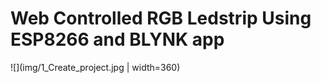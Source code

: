 # Web Controlled RGB Ledstrip Using ESP8266 and BLYNK app

![](img/1_Create_project.jpg | width=360) 
 
